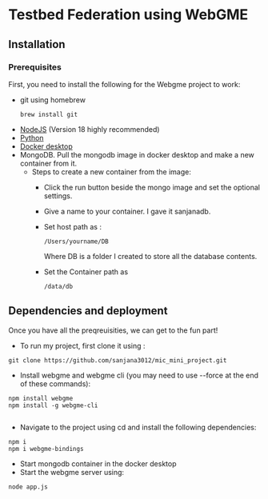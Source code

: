 # Testbed Federation using WebGME
## Installation
### Prerequisites
First, you need to install the following for the Webgme project to work:
- git using homebrew
  ```
  brew install git

  ```
- [NodeJS](https://nodejs.org/en/) (Version 18 highly recommended)
- [Python](https://www.python.org/)
- [Docker desktop](https://www.docker.com/products/docker-desktop/)
- MongoDB. Pull the mongodb image in docker desktop and make a new container from it.
  - Steps to create a new container from the image:
    - Click the run button beside the mongo image and set the optional settings.
    - Give a name to your container. I gave it sanjanadb.
    - Set host path as :
      ```
      /Users/yourname/DB

      ```
      Where DB is a folder I created to store all the database contents.

    - ​Set the Container path as
      ```
      /data/db
      ```
## Dependencies and deployment
Once you have all the preqreuisities, we can get to the fun part!
- To run my project, first clone it using :

```
git clone https://github.com/sanjana3012/mic_mini_project.git

```
- Install webgme and webgme cli (you may need to use --force at the end of these commands):

```
npm install webgme
npm install -g webgme-cli
    
```
- Navigate to the project using cd and install the following dependencies:
```
npm i
npm i webgme-bindings

```
- Start mongodb container in the docker desktop
- Start the webgme server using:
```
node app.js
```
    

